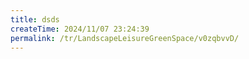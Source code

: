 ```yaml
---
title: dsds
createTime: 2024/11/07 23:24:39
permalink: /tr/LandscapeLeisureGreenSpace/v0zqbvvD/
---
```

